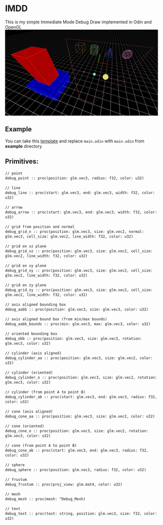 # IMDD
This is my simple Immediate Mode Debug Draw implemented in Odin and OpenGL
![Preview](preview.png)
## Example
You can take this [template](https://github.com/deltasampler/odin_sdl3_template) and replace `main.odin` with `main.odin` from **example** directory
## Primitives:

    // point
    debug_point :: proc(position: glm.vec3, radius: f32, color: u32)

    // line
    debug_line :: proc(start: glm.vec3, end: glm.vec3, width: f32, color: u32)

    // arrow
    debug_arrow :: proc(start: glm.vec3, end: glm.vec3, width: f32, color: u32)

    // grid from position and normal
    debug_grid_n :: proc(position: glm.vec3, size: glm.vec2, normal: glm.vec3, cell_size: glm.vec2, line_width: f32, color: u32)

    // grid on xz plane
    debug_grid_xz :: proc(position: glm.vec3, size: glm.vec2, cell_size: glm.vec2, line_width: f32, color: u32)

    // grid on xy plane
    debug_grid_xy :: proc(position: glm.vec3, size: glm.vec2, cell_size: glm.vec2, line_width: f32, color: u32)

    // grid on zy plane
    debug_grid_zy :: proc(position: glm.vec3, size: glm.vec2, cell_size: glm.vec2, line_width: f32, color: u32)

    // axis aligned bounding box
    debug_aabb :: proc(position: glm.vec3, size: glm.vec3, color: u32)

    // axis aligned bound box (from min/max bounds)
    debug_aabb_bounds :: proc(min: glm.vec3, max: glm.vec3, color: u32)

    // oriented bounding box
    debug_obb :: proc(position: glm.vec3, size: glm.vec3, rotation: glm.vec3, color: u32)

    // cylinder (axis aligned)
    debug_cylinder_aa :: proc(position: glm.vec3, size: glm.vec2, color: u32)

    // cylinder (oriented)
    debug_cylinder_o :: proc(position: glm.vec3, size: glm.vec2, rotation: glm.vec3, color: u32)

    // cylinder (from point A to point B)
    debug_cylinder_ab :: proc(start: glm.vec3, end: glm.vec3, radius: f32, color: u32)

    // cone (axis aligned)
    debug_cone_aa :: proc(position: glm.vec3, size: glm.vec2, color: u32)

    // cone (oriented)
    debug_cone_o :: proc(position: glm.vec3, size: glm.vec2, rotation: glm.vec3, color: u32)

    // cone (from point A to point B)
    debug_cone_ab :: proc(start: glm.vec3, end: glm.vec3, radius: f32, color: u32)

    // sphere
    debug_sphere :: proc(position: glm.vec3, radius: f32, color: u32)

    // frustum
    debug_frustum :: proc(proj_view: glm.mat4, color: u32)

    // mesh
    debug_mesh :: proc(mesh: ^Debug_Mesh)

    // text
    debug_text :: proc(text: string, position: glm.vec3, size: f32, color: u32)
